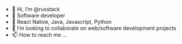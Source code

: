- 👋 Hi, I’m @russtack
- 👀 Software developer
- 🌱 React Native, Java, Javascript, Python
- 💞️ I’m looking to collaborate on web/software development projects
- 📫 How to reach me ...

<!---
russtack/russtack is a ✨ special ✨ repository because its `README.md` (this file) appears on your GitHub profile.
You can click the Preview link to take a look at your changes.
--->
